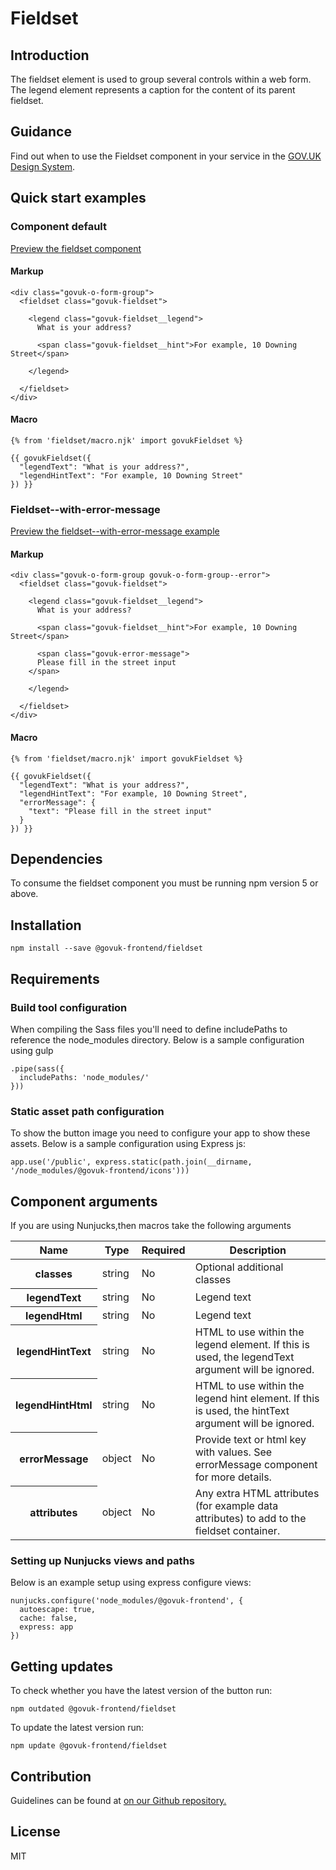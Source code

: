 # Fieldset

## Introduction

The fieldset element is used to group several controls within a web form. The legend element represents a caption for the content of its parent fieldset.

## Guidance

Find out when to use the Fieldset component in your service in the [GOV.UK Design System](https://govuk-design-system-production.cloudapps.digital/components/fieldset).

## Quick start examples

### Component default

[Preview the fieldset component](http://govuk-frontend-review.herokuapp.com/components/fieldset/preview)

#### Markup

    <div class="govuk-o-form-group">
      <fieldset class="govuk-fieldset">

        <legend class="govuk-fieldset__legend">
          What is your address?

          <span class="govuk-fieldset__hint">For example, 10 Downing Street</span>

        </legend>

      </fieldset>
    </div>

#### Macro

    {% from 'fieldset/macro.njk' import govukFieldset %}

    {{ govukFieldset({
      "legendText": "What is your address?",
      "legendHintText": "For example, 10 Downing Street"
    }) }}

### Fieldset--with-error-message

[Preview the fieldset--with-error-message example](http://govuk-frontend-review.herokuapp.com/components/fieldset/with-error-message/preview)

#### Markup

    <div class="govuk-o-form-group govuk-o-form-group--error">
      <fieldset class="govuk-fieldset">

        <legend class="govuk-fieldset__legend">
          What is your address?

          <span class="govuk-fieldset__hint">For example, 10 Downing Street</span>

          <span class="govuk-error-message">
          Please fill in the street input
        </span>

        </legend>

      </fieldset>
    </div>

#### Macro

    {% from 'fieldset/macro.njk' import govukFieldset %}

    {{ govukFieldset({
      "legendText": "What is your address?",
      "legendHintText": "For example, 10 Downing Street",
      "errorMessage": {
        "text": "Please fill in the street input"
      }
    }) }}

## Dependencies

To consume the fieldset component you must be running npm version 5 or above.

## Installation

    npm install --save @govuk-frontend/fieldset

## Requirements

### Build tool configuration

When compiling the Sass files you'll need to define includePaths to reference the node_modules directory. Below is a sample configuration using gulp

    .pipe(sass({
      includePaths: 'node_modules/'
    }))

### Static asset path configuration

To show the button image you need to configure your app to show these assets. Below is a sample configuration using Express js:

    app.use('/public', express.static(path.join(__dirname, '/node_modules/@govuk-frontend/icons')))

## Component arguments

If you are using Nunjucks,then macros take the following arguments

<table class="govuk-table">

<thead class="govuk-table__head">

<tr class="govuk-table__row">

<th class="govuk-table__header" scope="col">Name</th>

<th class="govuk-table__header" scope="col">Type</th>

<th class="govuk-table__header" scope="col">Required</th>

<th class="govuk-table__header" scope="col">Description</th>

</tr>

</thead>

<tbody class="govuk-table__body">

<tr class="govuk-table__row">

<th class="govuk-table__header" scope="row">classes</th>

<td class="govuk-table__cell ">string</td>

<td class="govuk-table__cell ">No</td>

<td class="govuk-table__cell ">Optional additional classes</td>

</tr>

<tr class="govuk-table__row">

<th class="govuk-table__header" scope="row">legendText</th>

<td class="govuk-table__cell ">string</td>

<td class="govuk-table__cell ">No</td>

<td class="govuk-table__cell ">Legend text</td>

</tr>

<tr class="govuk-table__row">

<th class="govuk-table__header" scope="row">legendHtml</th>

<td class="govuk-table__cell ">string</td>

<td class="govuk-table__cell ">No</td>

<td class="govuk-table__cell ">Legend text</td>

</tr>

<tr class="govuk-table__row">

<th class="govuk-table__header" scope="row">legendHintText</th>

<td class="govuk-table__cell ">string</td>

<td class="govuk-table__cell ">No</td>

<td class="govuk-table__cell ">HTML to use within the legend element. If this is used, the legendText argument will be ignored.</td>

</tr>

<tr class="govuk-table__row">

<th class="govuk-table__header" scope="row">legendHintHtml</th>

<td class="govuk-table__cell ">string</td>

<td class="govuk-table__cell ">No</td>

<td class="govuk-table__cell ">HTML to use within the legend hint element. If this is used, the hintText argument will be ignored.</td>

</tr>

<tr class="govuk-table__row">

<th class="govuk-table__header" scope="row">errorMessage</th>

<td class="govuk-table__cell ">object</td>

<td class="govuk-table__cell ">No</td>

<td class="govuk-table__cell ">Provide text or html key with values. See errorMessage component for more details.</td>

</tr>

<tr class="govuk-table__row">

<th class="govuk-table__header" scope="row">attributes</th>

<td class="govuk-table__cell ">object</td>

<td class="govuk-table__cell ">No</td>

<td class="govuk-table__cell ">Any extra HTML attributes (for example data attributes) to add to the fieldset container.</td>

</tr>

</tbody>

</table>

### Setting up Nunjucks views and paths

Below is an example setup using express configure views:

    nunjucks.configure('node_modules/@govuk-frontend', {
      autoescape: true,
      cache: false,
      express: app
    })

## Getting updates

To check whether you have the latest version of the button run:

    npm outdated @govuk-frontend/fieldset

To update the latest version run:

    npm update @govuk-frontend/fieldset

## Contribution

Guidelines can be found at [on our Github repository.](https://github.com/alphagov/govuk-frontend/blob/master/CONTRIBUTING.md "link to contributing guidelines on our github repository")

## License

MIT